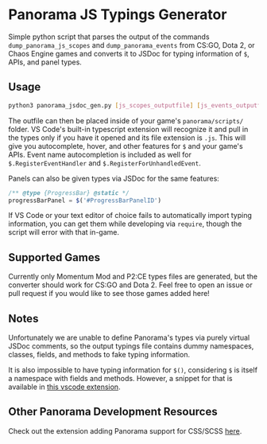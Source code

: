 # Panorama JS Typings Generator

Simple python script that parses the output of the commands `dump_panorama_js_scopes` and `dump_panorama_events` from CS:GO, Dota 2, or Chaos Engine games and converts it to JSDoc for typing information of `$`, APIs, and panel types.

## Usage

```bash
python3 panorama_jsdoc_gen.py [js_scopes_outputfile] [js_events_outputfile] [outfile]
```

The outfile can then be placed inside of your game's `panorama/scripts/` folder.
VS Code's built-in typescript extension will recognize it and pull in the types only if you have it opened and its file extension is `.js`.
This will give you autocomplete, hover, and other features for `$` and your game's APIs. Event name autocompletion is included as well for `$.RegisterEventHandler` and `$.RegisterForUnhandledEvent`.

Panels can also be given types via JSDoc for the same features: 
```javascript
/** @type {ProgressBar} @static */
progressBarPanel = $('#ProgressBarPanelID')
```

If VS Code or your text editor of choice fails to automatically import typing information, you can get them while developing via `require`, though the script will error with that in-game.

## Supported Games

Currently only Momentum Mod and P2:CE types files are generated, but the converter should work for CS:GO and Dota 2.
Feel free to open an issue or pull request if you would like to see those games added here!

## Notes

Unfortunately we are unable to define Panorama's types via purely virtual JSDoc comments, so the output typings file contains dummy namespaces, classes, fields, and methods to fake typing information.

It is also impossible to have typing information for `$()`, considering `$` is itself a namespace with fields and methods. However, a snippet for that is available in [this vscode extension](https://marketplace.visualstudio.com/items?itemName=braemie.panorama-css).

## Other Panorama Development Resources

Check out the extension adding Panorama support for CSS/SCSS [here](https://marketplace.visualstudio.com/items?itemName=braemie.panorama-css).
